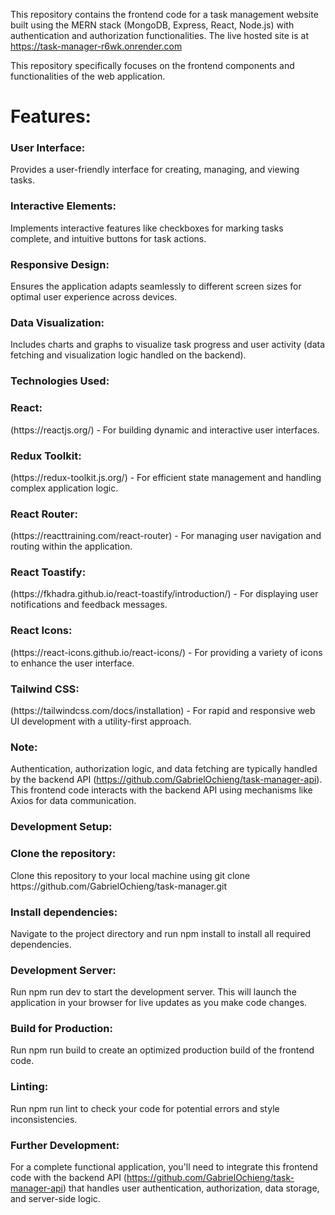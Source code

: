 This repository contains the frontend code for a task management website built using the MERN stack (MongoDB, Express, React, Node.js) with authentication and authorization functionalities. The live hosted site is at https://task-manager-r6wk.onrender.com

This repository specifically focuses on the frontend components and functionalities of the web application.

<h1> Features: </h1>
<h3>User Interface: </h3>
Provides a user-friendly interface for creating, managing, and viewing tasks.
<h3>Interactive Elements: </h3>
 Implements interactive features like checkboxes for marking tasks complete, and intuitive buttons for task actions.
<h3>Responsive Design:</h3>
 Ensures the application adapts seamlessly to different screen sizes for optimal user experience across devices.
<h3>Data Visualization: </h3>
Includes charts and graphs to visualize task progress and user activity (data fetching and visualization logic handled on the backend).
<h3>Technologies Used:</h3>
<h3>React:</h3> (https://reactjs.org/) - For building dynamic and interactive user interfaces.
<h3>Redux Toolkit:</h3> (https://redux-toolkit.js.org/) - For efficient state management and handling complex application logic.
<h3>React Router:</h3> (https://reacttraining.com/react-router) - For managing user navigation and routing within the application.
<h3>React Toastify:</h3> (https://fkhadra.github.io/react-toastify/introduction/) - For displaying user notifications and feedback messages.
<h3>React Icons: </h3> (https://react-icons.github.io/react-icons/) - For providing a variety of icons to enhance the user interface.
<h3>Tailwind CSS:</h3> (https://tailwindcss.com/docs/installation) - For rapid and responsive web UI development with a utility-first approach.

<h3>Note:</h3>

Authentication, authorization logic, and data fetching are typically handled by the backend API (https://github.com/GabrielOchieng/task-manager-api).
This frontend code interacts with the backend API using mechanisms like Axios for data communication.

<h3>Development Setup:</h3>

<h3>Clone the repository:</h3> Clone this repository to your local machine using git clone https://github.com/GabrielOchieng/task-manager.git

<h3>Install dependencies:</h3> Navigate to the project directory and run npm install to install all required dependencies.

<h3>Development Server:</h3> Run npm run dev to start the development server. This will launch the application in your browser for live updates as you make code changes.

<h3>Build for Production:</h3> Run npm run build to create an optimized production build of the frontend code.
<h3>Linting:</h3> Run npm run lint to check your code for potential errors and style inconsistencies.

<h3>Further Development:</h3>

For a complete functional application, you'll need to integrate this frontend code with the backend API (https://github.com/GabrielOchieng/task-manager-api) that handles user authentication, authorization, data storage, and server-side logic.
